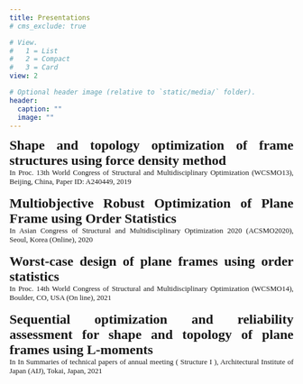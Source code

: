 ```yaml
---
title: Presentations
# cms_exclude: true

# View.
#   1 = List
#   2 = Compact
#   3 = Card
view: 2

# Optional header image (relative to `static/media/` folder).
header:
  caption: ""
  image: ""
---
```

<style>
  a:link {text-decoration: none;}
  a:visited {text-decoration: none;}
  a:hover {text-decoration: underline;}
  a:active {text-decoration: underline;}
</style>


<DIV align="justify">
<font size="5" face = "Times New Roman">
<b><a href="WCSMO13-0521.pdf" target="_blank">Shape and topology optimization of frame structures using force density method</a></b><br>
</font>  
<font size="2" face = "Times New Roman">
In Proc. 13th World Congress of Structural and Multidisciplinary Optimization (WCSMO13), Beijing, China, Paper ID: A240449, 2019
</font><br> 
<br> 

<font size="5" face = "Times New Roman">
<b><a href="ACSMO20201018.pdf" target="_blank">Multiobjective Robust Optimization of Plane Frame using Order Statistics</a></b><br>
</font>  
<font size="2" face = "Times New Roman">
In Asian Congress of Structural and Multidisciplinary Optimization 2020 (ACSMO2020), Seoul, Korea (Online), 2020
</font><br> 
<br> 

<font size="5" face = "Times New Roman">
<b><a href="WCSMO14-20210515.pdf" target="_blank">Worst-case design of plane frames using order statistics</a></b><br>
</font>  
<font size="2" face = "Times New Roman">
In Proc. 14th World Congress of Structural and Multidisciplinary Optimization (WCSMO14), Boulder, CO, USA (On line), 2021
</font><br> 
<br> 

<font size="5" face = "Times New Roman">
<b><a href="AIJ-20210907.pdf" target="_blank">Sequential optimization and reliability assessment for shape and topology of plane frames using L-moments</a></b><br>
</font>  
<font size="2" face = "Times New Roman">
In In Summaries of technical papers of annual meeting ( Structure I ), Architectural Institute of Japan (AIJ), Tokai, Japan,  2021
</font><br> 
<br>



</DIV>